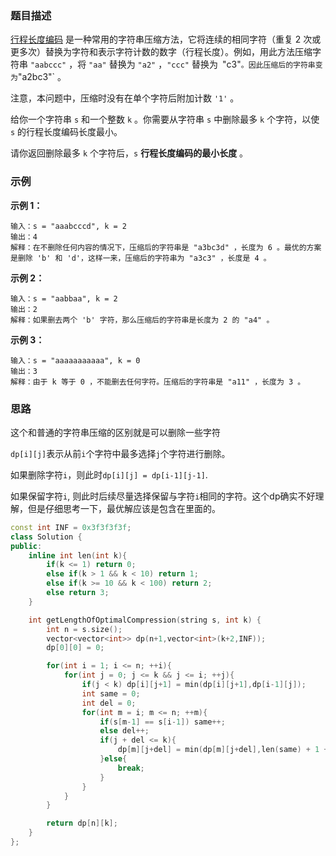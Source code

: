 ### 题目描述

[行程长度编码](https://baike.baidu.com/item/行程长度编码/2931940?fr=aladdin) 是一种常用的字符串压缩方法，它将连续的相同字符（重复 2 次或更多次）替换为字符和表示字符计数的数字（行程长度）。例如，用此方法压缩字符串 `"aabccc"` ，将 `"aa"` 替换为 `"a2"` ，`"ccc"` 替换为` `"c3"` 。因此压缩后的字符串变为 `"a2bc3"` 。

注意，本问题中，压缩时没有在单个字符后附加计数 `'1'` 。

给你一个字符串 `s` 和一个整数 `k` 。你需要从字符串 `s` 中删除最多 `k` 个字符，以使 `s` 的行程长度编码长度最小。

请你返回删除最多 `k` 个字符后，`s` **行程长度编码的最小长度** 。

### 示例

**示例 1：**

```
输入：s = "aaabcccd", k = 2
输出：4
解释：在不删除任何内容的情况下，压缩后的字符串是 "a3bc3d" ，长度为 6 。最优的方案是删除 'b' 和 'd'，这样一来，压缩后的字符串为 "a3c3" ，长度是 4 。
```

**示例 2：**

```
输入：s = "aabbaa", k = 2
输出：2
解释：如果删去两个 'b' 字符，那么压缩后的字符串是长度为 2 的 "a4" 。
```

**示例 3：**

```
输入：s = "aaaaaaaaaaa", k = 0
输出：3
解释：由于 k 等于 0 ，不能删去任何字符。压缩后的字符串是 "a11" ，长度为 3 。
```

### 思路

这个和普通的字符串压缩的区别就是可以删除一些字符

`dp[i][j]`表示从前`i`个字符中最多选择`j`个字符进行删除。

如果删除字符`i`，则此时`dp[i][j] = dp[i-1][j-1]`.

如果保留字符`i`, 则此时后续尽量选择保留与字符`i`相同的字符。这个dp确实不好理解，但是仔细思考一下，最优解应该是包含在里面的。

```C++
const int INF = 0x3f3f3f3f;
class Solution {
public:
    inline int len(int k){
        if(k <= 1) return 0;
        else if(k > 1 && k < 10) return 1;
        else if(k >= 10 && k < 100) return 2;
        else return 3;
    }

    int getLengthOfOptimalCompression(string s, int k) {
        int n = s.size();
        vector<vector<int>> dp(n+1,vector<int>(k+2,INF));
        dp[0][0] = 0;

        for(int i = 1; i <= n; ++i){
            for(int j = 0; j <= k && j <= i; ++j){
                if(j < k) dp[i][j+1] = min(dp[i][j+1],dp[i-1][j]);
                int same = 0;
                int del = 0;
                for(int m = i; m <= n; ++m){
                    if(s[m-1] == s[i-1]) same++;
                    else del++;
                    if(j + del <= k){
                        dp[m][j+del] = min(dp[m][j+del],len(same) + 1 + dp[i-1][j]);
                    }else{
                        break;
                    }
                }
            }
        }

        return dp[n][k];
    }
};
```

